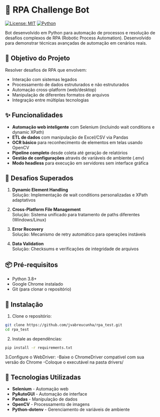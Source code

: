 # 🤖 RPA Challenge Bot

[![License: MIT](https://img.shields.io/badge/License-MIT-yellow.svg)](https://opensource.org/licenses/MIT)
[![Python](https://img.shields.io/badge/Python-3.8%2B-blue.svg)](https://www.python.org/)

Bot desenvolvido em Python para automação de processos e resolução de desafios complexos de RPA (Robotic Process Automation). 
Desenvolvido para demonstrar técnicas avançadas de automação em cenários reais.

## 🎯 Objetivo do Projeto
Resolver desafios de RPA que envolvem:
- Interação com sistemas legados
- Processamento de dados estruturados e não estruturados
- Automação cross-platform (web/desktop)
- Manipulação de diferentes formatos de arquivos
- Integração entre múltiplas tecnologias

## ✨ Funcionalidades 
- **Automação web inteligente** com Selenium (incluindo wait conditions e dynamic XPath)
- **ETL de dados** com manipulação de Excel/CSV via Pandas
- **OCR básico** para reconhecimento de elementos em telas usando OpenCV
- **Pipeline completo** desde coleta até geração de relatórios
- **Gestão de configurações** através de variáveis de ambiente (.env)
- **Modo headless** para execução em servidores sem interface gráfica

## 🧩 Desafios Superados
1. **Dynamic Element Handling**  
   Solução: Implementação de wait conditions personalizadas e XPath adaptativos

2. **Cross-Platform File Management**  
   Solução: Sistema unificado para tratamento de paths diferentes (Windows/Linux)

3. **Error Recovery**  
   Solução: Mecanismo de retry automático para operações instáveis

4. **Data Validation**  
   Solução: Checksums e verificações de integridade de arquivos
   
## 📦 Pré-requisitos

- Python 3.8+
- Google Chrome instalado
- Git (para clonar o repositório)

## 🚀 Instalação

1. Clone o repositório:
```bash
git clone https://github.com/jvabreucunha/rpa_test.git
cd rpa_test
```
2. Instale as dependências:

```bash
pip install -r requirements.txt
```
3.Configure o WebDriver:
-Baixe o ChromeDriver compatível com sua versão do Chrome
-Coloque o executável na pasta drivers/

## 🧩 Tecnologias Utilizadas

- **Selenium** - Automação web  
- **PyAutoGUI** - Automação de interface  
- **Pandas** - Manipulação de dados  
- **OpenCV** - Processamento de imagens  
- **Python-dotenv** - Gerenciamento de variáveis de ambiente
